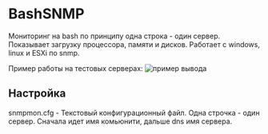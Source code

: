 # BashSNMP

Мониторинг на bash по принципу одна строка - один сервер.
Показывает загрузку процессора, памяти и дисков.
Работает с windows, linux и ESXi по snmp.

Пример работы на тестовых серверах:
![пример вывода](https://raw.githubusercontent.com/anonslou/bashsnmp/master/output.png "Пример вывода")

## Настройка

snmpmon.cfg	- Текстовый конфигурационный файл. Одна строчка - один сервер. Сначала идет имя комьюнити, дальше dns имя сервера.
